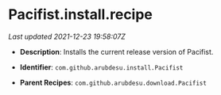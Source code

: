 # Pacifist.install.recipe

_Last updated 2021-12-23 19:58:07Z_

- **Description**: Installs the current release version of Pacifist.

- **Identifier**: `com.github.arubdesu.install.Pacifist`

- **Parent Recipes**: `com.github.arubdesu.download.Pacifist`